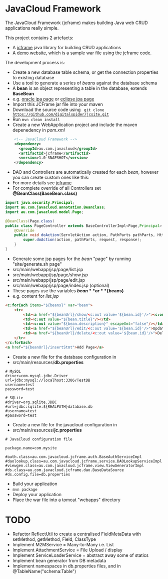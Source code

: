 # JavaCloud Framework

The JavaCloud Framework (jcframe) makes building Java web CRUD applications really simple.

This project contains 2 artefacts:
* A [jcframe](https://github.com/digitalspider/jcframe/tree/master/jcframe) java library for building CRUD applications
* A [demo website](https://github.com/digitalspider/jcframe/tree/master/site), which is a sample war file using the jcframe code.

The development process is:
* Create a new database table schema, or get the connection properties to existing database
* Use a tool to generate a series of *beans* against the database schema
 * A **bean** is an object representing a table in the database, extends **BaseBean**
 * e.g. [oracle jpa page](http://www.oracle.com/technetwork/developer-tools/eclipse/jpatutorial-2-092215.html) or [eclipse jpa page](http://help.eclipse.org/juno/index.jsp?topic=%2Forg.eclipse.jpt.doc.user%2Ftasks021.htm)
* Import this JCFrame jar file into your maven
 * Download the source code using <code> git clone https://github.com/digitalspider/jcsite.git </code>
 * Run <code>mvn clean install</code>
* Create a new WebApplication project and include the maven depenedency in *pom.xml*
```xml
    <!-- JavaCloud Framework -->
    <dependency>
      <groupId>au.com.javacloud</groupId>
      <artifactId>jcframe</artifactId>
      <version>1.0-SNAPSHOT</version>
    </dependency>
```
* DAO and Controllers are automatically created for each *bean*, however you can create custom ones like this:
 * For more details see [jcframe](https://github.com/digitalspider/jcframe/tree/master/jcframe)
 * For complete override of all Controllers set **@BeanClass(BaseBean.class)**
```java
import java.security.Principal;
import au.com.javacloud.annotation.BeanClass;
import au.com.javacloud.model.Page;

@BeanClass(Page.class)
public class PageController extends BaseControllerImpl<Page,Principal> {
    @Override
    public void doAction(ServletAction action, PathParts pathParts, HttpServletRequest request, HttpServletResponse response) throws ServletException, IOException {
        super.doAction(action, pathParts, request, response);
    }
}
```
* Generate some jsp pages for the *bean* "page" by running "site/generate.sh page"
 * src/main/webapp/jsp/page/list.jsp
 * src/main/webapp/jsp/page/show.jsp
 * src/main/webapp/jsp/page/edit.jsp
 * src/main/webapp/jsp/page/index.jsp (optional)
* These pages use the variables **${bean}** or **${beans}**
 * e.g. content for *list.jsp*
```html
<c:forEach items="${beans}" var="bean">
    <tr>
        <td><a href="${beanUrl}/show/<c:out value='${bean.id}'/>"><c:out value="${bean.id}" /></a></td>
        <td><c:out value="${bean.title}"/></td>
        <td><c:out value="${bean.description}" escapeXml="false"/></td>
        <td><a href="${beanUrl}/edit/<c:out value='${bean.id}'/>">Update</a></td>
        <td><a href="${beanUrl}/delete/<c:out value='${bean.id}'/>">Delete</a></td>
    </tr>
</c:forEach>
<a href="${beanUrl}/insertStmt">Add Page</a>
```
* Create a new file for the database configuration in
 * src/main/resources/**db.properties**
```properties
# MySQL
driver=com.mysql.jdbc.Driver
url=jdbc:mysql://localhost:3306/TestDB
username=test
password=test

# SQLite
#driver=org.sqlite.JDBC
#url=jdbc:sqlite:${REALPATH}database.db
#username=test
#password=test
```
* Create a new file for the javacloud configuration in
 * src/main/resources/**jc.properties**
```properties
# JavaCloud configuration file

package.name=com.mysite

#auth.class=au.com.javacloud.jcframe.auth.BaseAuthServiceImpl
#daolookup.class=au.com.javacloud.jcframe.service.DAOLookupServiceImpl
#viewgen.class=au.com.javacloud.jcframe.view.ViewGeneratorImpl
#ds.class=au.com.javacloud.jcframe.dao.BaseDataSource
#ds.config.file=db.properties
```
* Build your application
 * <code>mvn package</code>
* Deploy your application
 * Place the war file into a tomcat "webapps" directory

# TODO
* Refactor ReflectUtil to create a centralised FieldMetaData with setMethod, getMethod, Field, ClassType
* Implement M2MService = Many-to-Many i.e. List<BaseBean>
* Implement AttachmentService = File Upload / display
* Implement ServiceLoaderService = abstract away some of statics
* Implement bean generator from DB metadata
* Implement namespaces in db.properties files, and in @TableName("schema:Table")
